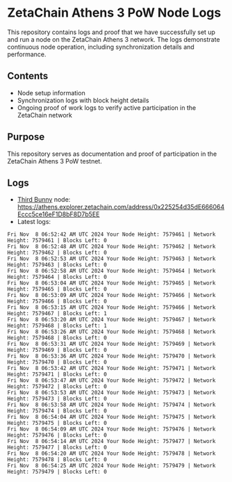 # ZetaChain Athens 3 PoW Node Logs
This repository contains logs and proof that we have successfully set up and run a node on the ZetaChain Athens 3 network. The logs demonstrate continuous node operation, including synchronization details and performance.

## Contents
- Node setup information
- Synchronization logs with block height details
- Ongoing proof of work logs to verify active participation in the ZetaChain network

## Purpose
This repository serves as documentation and proof of participation in the ZetaChain Athens 3 PoW testnet.

## Logs

- [Third Bunny](https://thirdbunny.xyz/) node: https://athens.explorer.zetachain.com/address/0x225254d35dE666064Eccc5ce16eF1D8bF8D7b5EE
- Latest logs:
```
Fri Nov  8 06:52:42 AM UTC 2024 Your Node Height: 7579461 | Network Height: 7579461 | Blocks Left: 0
Fri Nov  8 06:52:48 AM UTC 2024 Your Node Height: 7579462 | Network Height: 7579462 | Blocks Left: 0
Fri Nov  8 06:52:53 AM UTC 2024 Your Node Height: 7579463 | Network Height: 7579463 | Blocks Left: 0
Fri Nov  8 06:52:58 AM UTC 2024 Your Node Height: 7579464 | Network Height: 7579464 | Blocks Left: 0
Fri Nov  8 06:53:04 AM UTC 2024 Your Node Height: 7579465 | Network Height: 7579465 | Blocks Left: 0
Fri Nov  8 06:53:09 AM UTC 2024 Your Node Height: 7579466 | Network Height: 7579466 | Blocks Left: 0
Fri Nov  8 06:53:15 AM UTC 2024 Your Node Height: 7579466 | Network Height: 7579467 | Blocks Left: 1
Fri Nov  8 06:53:20 AM UTC 2024 Your Node Height: 7579467 | Network Height: 7579468 | Blocks Left: 1
Fri Nov  8 06:53:26 AM UTC 2024 Your Node Height: 7579468 | Network Height: 7579468 | Blocks Left: 0
Fri Nov  8 06:53:31 AM UTC 2024 Your Node Height: 7579469 | Network Height: 7579469 | Blocks Left: 0
Fri Nov  8 06:53:36 AM UTC 2024 Your Node Height: 7579470 | Network Height: 7579470 | Blocks Left: 0
Fri Nov  8 06:53:42 AM UTC 2024 Your Node Height: 7579471 | Network Height: 7579471 | Blocks Left: 0
Fri Nov  8 06:53:47 AM UTC 2024 Your Node Height: 7579472 | Network Height: 7579472 | Blocks Left: 0
Fri Nov  8 06:53:53 AM UTC 2024 Your Node Height: 7579473 | Network Height: 7579473 | Blocks Left: 0
Fri Nov  8 06:53:58 AM UTC 2024 Your Node Height: 7579474 | Network Height: 7579474 | Blocks Left: 0
Fri Nov  8 06:54:04 AM UTC 2024 Your Node Height: 7579475 | Network Height: 7579475 | Blocks Left: 0
Fri Nov  8 06:54:09 AM UTC 2024 Your Node Height: 7579476 | Network Height: 7579476 | Blocks Left: 0
Fri Nov  8 06:54:14 AM UTC 2024 Your Node Height: 7579477 | Network Height: 7579477 | Blocks Left: 0
Fri Nov  8 06:54:20 AM UTC 2024 Your Node Height: 7579478 | Network Height: 7579478 | Blocks Left: 0
Fri Nov  8 06:54:25 AM UTC 2024 Your Node Height: 7579479 | Network Height: 7579479 | Blocks Left: 0
```
